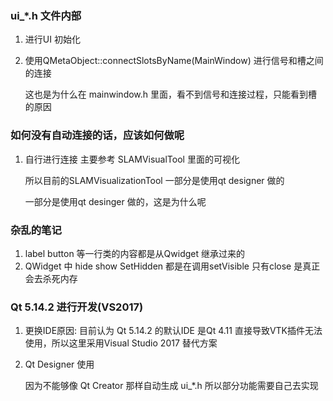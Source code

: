 ### ui_*.h 文件内部
1. 进行UI 初始化
2. 使用QMetaObject::connectSlotsByName(MainWindow) 进行信号和槽之间的连接
   
   这也是为什么在 mainwindow.h 里面，看不到信号和连接过程，只能看到槽的原因

### 如何没有自动连接的话，应该如何做呢
1. 自行进行连接 主要参考 SLAMVisualTool 里面的可视化

    所以目前的SLAMVisualizationTool 一部分是使用qt designer 做的

    一部分是使用qt desinger 做的，这是为什么呢

### 杂乱的笔记
1. label button 等一行类的内容都是从Qwidget 继承过来的
2. QWidget 中 hide show SetHidden 都是在调用setVisible
   只有close 是真正会去杀死内存

### Qt 5.14.2 进行开发(VS2017)
1. 更换IDE原因:
   目前认为 Qt 5.14.2 的默认IDE 是Qt 4.11 直接导致VTK插件无法使用，所以这里采用Visual Studio 2017 替代方案
2. Qt Designer 使用

   因为不能够像 Qt Creator 那样自动生成 ui_*.h 所以部分功能需要自己去实现